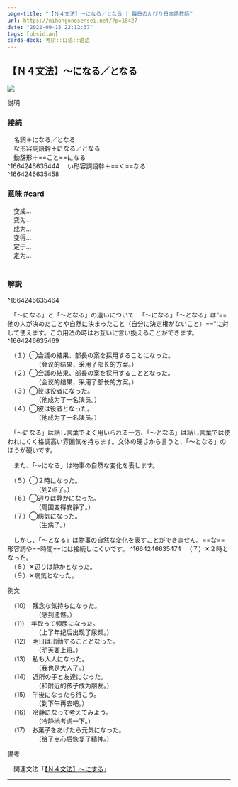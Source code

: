 ```yaml
---
page-title: "【Ｎ４文法】～になる／となる | 毎日のんびり日本語教師"
url: https://nihongonosensei.net/?p=18427
date: "2022-09-15 22:12:37"
tags: [obsidian] 
cards-deck: 考研::日语::语法
---
```

## 【Ｎ４文法】～になる／となる

![](https://nihongonosensei.net/pic/n4n5top.png)

説明

### 接続
　名詞＋になる／となる  
　な形容詞語幹＋になる／となる  
　動辞形＋==こと==になる  
^1664246635444
　い形容詞語幹＋==く==なる  
^1664246635458


### 意味 #card 
　变成…  
　变为…  
　成为…  
　变得…  
　定于…  
　定为…  
　
### 解説
^1664246635464

　「～になる」と「～となる」の違いについて
　「～になる」「～となる」は”==他の人が決めたことや自然に決まったこと（自分に決定権がないこと）==“に対して使えます。この用法の時はお互いに言い換えることができます。
^1664246635469

　（１）◯会議の結果、部長の案を採用することになった。  
　　　　　（会议的结果，采用了部长的方案。）  
　（２）◯会議の結果、部長の案を採用することとなった。  
　　　　　（会议的结果，采用了部长的方案。）  
　（３）◯彼は役者になった。  
　　　　　（他成为了一名演员。）  
　（４）◯彼は役者となった。  
　　　　　（他成为了一名演员。）

　「～になる」は話し言葉でよく用いられる一方、「～となる」は話し言葉では使われにくく格調高い雰囲気を持ちます。文体の硬さから言うと、「～となる」のほうが硬いです。

　また、「～になる」は物事の自然な変化を表します。

　（５）◯２時になった。  
　　　　　（到2点了。）  
　（６）◯辺りは静かになった。  
　　　　　（周围变得安静了。）  
　（７）◯病気になった。  
　　　　　（生病了。）

　しかし、「～となる」は物事の自然な変化を表すことができません。==な==形容詞や==時間==には接続しにくいです。
^1664246635474
　（７）✕２時となった。  
　（８）✕辺りは静かとなった。  
　（９）✕病気となった。

例文

　（10）　残念な気持ちになった。  
　　　　　（感到遗憾。）  
　（11）　年取って頻尿になった。  
　　　　　（上了年纪后出现了尿频。）  
　（12）　明日は出勤することとなった。  
　　　　　（明天要上班。）  
　（13）　私も大人になった。  
　　　　　（我也是大人了。）  
　（14）　近所の子と友達になった。  
　　　　　（和附近的孩子成为朋友。）  
　（15）　午後になったら行こう。  
　　　　　（到下午再去吧。）  
　（16）　冷静になって考えてみよう。  
　　　　　（冷静地考虑一下。）  
　（17）　お菓子をあげたら元気になった。  
　　　　　（给了点心后恢复了精神。）

備考

　関連文法「[【Ｎ４文法】～にする](http://nihongonosensei.net/?p=12816)」

---
